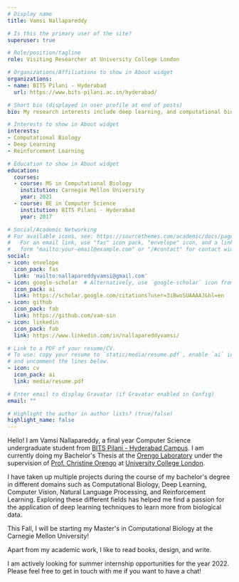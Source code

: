 ```yaml
---
# Display name
title: Vamsi Nallapareddy

# Is this the primary user of the site?
superuser: true

# Role/position/tagline
role: Visiting Researcher at University College London

# Organizations/Affiliations to show in About widget
organizations:
- name: BITS Pilani - Hyderabad
  url: https://www.bits-pilani.ac.in/hyderabad/

# Short bio (displayed in user profile at end of posts)
bio: My research interests include deep learning, and computational biology

# Interests to show in About widget
interests:
- Computational Biology
- Deep Learning
- Reinforcement Learning

# Education to show in About widget
education:
  courses:
  - course: MS in Computational Biology
    institution: Carnegie Mellon University
    year: 2021
  - course: BE in Computer Science
    institution: BITS Pilani - Hyderabad
    year: 2017

# Social/Academic Networking
# For available icons, see: https://sourcethemes.com/academic/docs/page-builder/#icons
#   For an email link, use "fas" icon pack, "envelope" icon, and a link in the
#   form "mailto:your-email@example.com" or "/#contact" for contact widget.
social:
- icon: envelope
  icon_pack: fas
  link: 'mailto:nallapareddyvamsi@gmail.com'
- icon: google-scholar  # Alternatively, use `google-scholar` icon from `ai` icon pack
  icon_pack: ai
  link: https://scholar.google.com/citations?user=3iBwoSUAAAAJ&hl=en
- icon: github
  icon_pack: fab
  link: https://github.com/vam-sin
- icon: linkedin
  icon_pack: fab
  link: https://www.linkedin.com/in/nallapareddyvamsi/

# Link to a PDF of your resume/CV.
# To use: copy your resume to `static/media/resume.pdf`, enable `ai` icons in `params.toml`, 
# and uncomment the lines below.
- icon: cv
  icon_pack: ai
  link: media/resume.pdf

# Enter email to display Gravatar (if Gravatar enabled in Config)
email: ""

# Highlight the author in author lists? (true/false)
highlight_name: false
---
```


Hello! I am Vamsi Nallapareddy, a final year Computer Science undergraduate student from [BITS Pilani - Hyderabad Campus](https://www.bits-pilani.ac.in/hyderabad/). I am currently doing my Bachelor's Thesis at the [Orengo Laboratory](http://orengogroup.info/) under the supervision of [Prof. Christine Orengo](https://www.ucl.ac.uk/orengo-group/people/prof-christine-orengo) at [University College London](https://www.ucl.ac.uk/). 

I have taken up multiple projects during the course of my bachelor's degree in different domains such as Computational Biology, Deep Learning, Computer Vision, Natural Language Processing, and Reinforcement Learning. Exploring these different fields has helped me find a passion for the application of deep learning techniques to learn more from biological data. 

This Fall, I will be starting my Master's in Computational Biology at the Carnegie Mellon University!

Apart from my academic work, I like to read books, design, and write. 

I am actively looking for summer internship opportunities for the year 2022. Please feel free to get in touch with me if you want to have a chat! 
